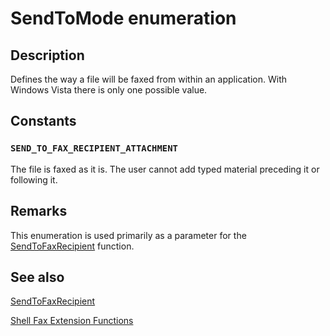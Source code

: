 # SendToMode enumeration

## Description

Defines the way a file will be faxed from within an application. With Windows Vista there is only one possible value.

## Constants

### `SEND_TO_FAX_RECIPIENT_ATTACHMENT`

The file is faxed as it is. The user cannot add typed material preceding it or following it.

## Remarks

This enumeration is used primarily as a parameter for the [SendToFaxRecipient](https://learn.microsoft.com/previous-versions/windows/desktop/api/fxsutility/nf-fxsutility-sendtofaxrecipient) function.

## See also

[SendToFaxRecipient](https://learn.microsoft.com/previous-versions/windows/desktop/api/fxsutility/nf-fxsutility-sendtofaxrecipient)

[Shell Fax Extension Functions](https://learn.microsoft.com/previous-versions/windows/desktop/fax/-mfax-shell-fax-extension-functions)